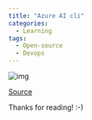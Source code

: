 ```yaml
---
title: "Azure AI cli"
categories:
  - Learning
tags:
  - Open-source
  - Devops
---
```



![img](../assets/images/2024-02-23-ai-cli.png)

[Source](https://techcommunity.microsoft.com/t5/ai-ai-platform-blog/a-code-first-experience-for-building-a-copilot-with-azure-ai/ba-p/4058659?wt.mc_id=pdebruin_content_blog_cnl_csasci)

Thanks for reading! :-)
